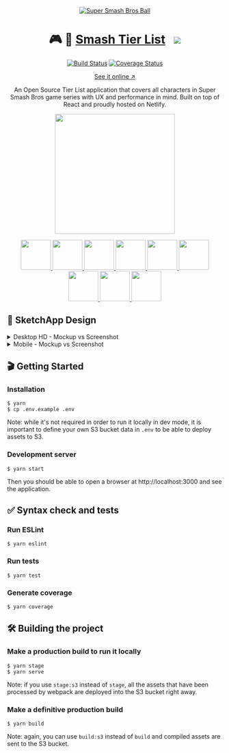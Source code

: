 <p align="center">
  <a href="https://smash-tier-list.com" alt="Smash Tier List">
    <img src="https://user-images.githubusercontent.com/4168389/45923712-a0da7c80-beed-11e8-82bf-4acc17664466.png" alt="Super Smash Bros Ball" />
  </a>
</p>

<h1 align="center">🎮 🎯 <a href="https://smash-tier-list.com" alt="Smash Tier List">Smash Tier List</a> &nbsp; <a href="https://twitter.com/intent/tweet?text=Check%20which%20Tier%20position%20is%20your%20favourite%20Super%20Smash%20Bros%20character&url=https://smash-tier-list.com&via=desko27&hashtags=smashbros,smash,ssb,ssb4,tierlist"><img src="https://img.shields.io/twitter/url/http/shields.io.svg?style=social" /></a></h1>

<p align="center">
  <a href="https://travis-ci.org/desko27/smash-tier-list"><img src="https://travis-ci.org/desko27/smash-tier-list.svg?branch=develop" alt="Build Status" /></a>
  <a href="https://coveralls.io/github/desko27/smash-tier-list?branch=develop"><img src="https://coveralls.io/repos/github/desko27/smash-tier-list/badge.svg?branch=develop" alt="Coverage Status" /></a>
</p>

<p align="center">
  <a href="https://smash-tier-list.com" alt="Smash Tier List">See it online ↗</a>
</p>

<p align="center">
  An Open Source Tier List application that covers all characters in Super Smash Bros game series with UX and performance in mind. Built on top of React and proudly hosted on Netlify.
</p>

<p align="center">
  <a href="https://github.com/nozzle/react-static" alt="React Static">
    <img width="280" src="https://user-images.githubusercontent.com/4168389/45922345-0b79c100-beca-11e8-8fe3-88f103d4995b.png" />
  </a>
</p>

<p align="center">
  <a href="https://github.com/yarnpkg/yarn" alt="Yarn">
    <img height="70" src="https://user-images.githubusercontent.com/4168389/45922413-bf2f8080-becb-11e8-9dd7-f50bb6e063f0.png" />
  </a>
  <a href="https://github.com/facebook/react" alt="React">
    <img height="70" src="https://user-images.githubusercontent.com/4168389/45922462-e3d82800-becc-11e8-99ca-b8677de2168b.png" />
  </a>
  <a href="https://github.com/reduxjs/redux" alt="Redux">
    <img height="70" src="https://user-images.githubusercontent.com/4168389/45922501-80022f00-becd-11e8-9c77-f4c563683297.png" />
  </a>
  <a href="https://github.com/webpack/webpack" alt="Webpack">
    <img height="70" src="https://user-images.githubusercontent.com/4168389/45922477-26016980-becd-11e8-897d-96da8127b2e0.png" />
  </a>
  <a href="https://github.com/eslint/eslint" alt="ESLint">
    <img height="70" src="https://user-images.githubusercontent.com/4168389/45922421-e71ee400-becb-11e8-9134-22cc476008f3.png" />
  </a>
  <a href="https://github.com/mochajs/mocha" alt="Mocha">
    <img height="70" src="https://user-images.githubusercontent.com/4168389/45922483-3fa2b100-becd-11e8-9ffa-1e5f3f789c5c.png" />
  </a>
  <a href="https://github.com/styled-components/styled-components" alt="Styled Components">
    <img height="70" src="https://user-images.githubusercontent.com/4168389/45922515-ed15c480-becd-11e8-8191-b0c5d5df6f74.png" />
  </a>
  <a href="https://netlify.com" alt="Netlify">
    <img height="70" src="https://user-images.githubusercontent.com/4168389/45922365-8ba02680-beca-11e8-8c89-a8f6fe84bab6.png" />
  </a>
  <a href="https://aws.amazon.com/s3‎" alt="AWS S3">
    <img height="70" src="https://user-images.githubusercontent.com/4168389/45922521-1df5f980-bece-11e8-8fa1-99201d5bd322.png" />
  </a>
</p>


## 💎 SketchApp Design
<details>
  <summary>Desktop HD - Mockup vs Screenshot</summary>
  <p>
    <img width="720" src="https://user-images.githubusercontent.com/4168389/45922912-aa0d1e80-bed8-11e8-9005-aab431dd48b8.png" alt="sketchapp - desktop hd - ssb4" />
    <img width="720" src="https://user-images.githubusercontent.com/4168389/45923025-bb572a80-beda-11e8-899e-978b97501826.png" alt="actual - desktop hd - ssb4" />
  </p>
</details>
<details>
  <summary>Mobile - Mockup vs Screenshot</summary>
  <p>
    <img valign="top" width="221" src="https://user-images.githubusercontent.com/4168389/45922913-ada0a580-bed8-11e8-9158-3eb09c564f46.png" alt="sketchapp - mobile - ssb4" />
    <img valign="top" width="221" src="https://user-images.githubusercontent.com/4168389/45923039-096c2e00-bedb-11e8-8de8-af5c800b515a.png" alt="actual - mobile - ssb4" />
  </p>
</details>

## 🎬 Getting Started

### Installation

```
$ yarn
$ cp .env.example .env
```

Note: while it's not required in order to run it locally in dev mode, it is important to define your own S3 bucket data in `.env` to be able to deploy assets to S3.

### Development server

```
$ yarn start
```

Then you should be able to open a browser at http://localhost:3000 and see the application.

## ✅ Syntax check and tests

### Run ESLint

```
$ yarn eslint
```

### Run tests

```
$ yarn test
```

### Generate coverage

```
$ yarn coverage
```

## 🛠 Building the project

### Make a production build to run it locally

```
$ yarn stage
$ yarn serve
```

Note: if you use `stage:s3` instead of `stage`, all the assets that have been processed by webpack are deployed into the S3 bucket right away.

### Make a definitive production build

```
$ yarn build
```

Note: again, you can use `build:s3` instead of `build` and compiled assets are sent to the S3 bucket.
